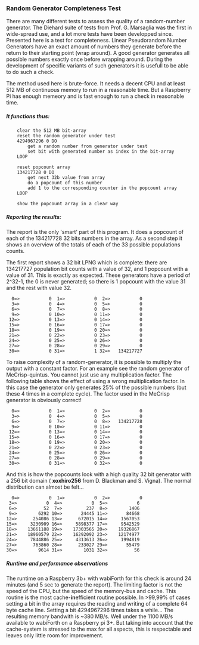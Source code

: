 ### Random Generator Completeness Test

There are many different tests to assess the quality of a random-number generator. The Diehard suite of tests from Prof. G. Marsaglia was the first in wide-spread use, and a lot more tests have been developped since.
Presented here is a test for completeness.
Linear Pseudorandom Number Generators have an exact amount of numbers they generate before the return to their starting point (wrap around). A good generator generates all possible numbers exactly once before wrapping around. During the development of specific variants of such generators it is usefull to be able to do such a check.

The method used here is brute-force. It needs a decent CPU and at least 512 MB of continuous memory to run in a reasonable time. But a Raspberry Pi has enough memeory and is fast enough to run a check in reasonable time.

##### It functions thus:

```
	clear the 512 MB bit-array
	reset the random generator under test
	4294967296 0 DO
		get a random number from generator under test
		set bit with generated number as index in the bit-array
	LOOP
	
	reset popcount array
	134217728 0 DO
		get next 32b value from array
		do a popcount of this number
		add 1 to the corresponding counter in the popcount array
	LOOP
	
	show the popcount array in a clear way
```	

##### Reporting the results:

The report is the only 'smart' part of this program. It does a popcount of each of the 134217728 32 bits numbers in the array. As a second step it shows an overview of the totals of each of the 33 possible populations counts.

The first report shows a 32 bit LPNG which is complete: there are 134217727 population bit counts with a value of 32, and 1 popcount with a value of 31. This is exactly as expected. These generators have a period of 2^32-1, the 0 is never generated; so there is 1 popcount with the value 31 and the rest with value 32.

```
  0=>           0  1=>           0  2=>           0                                       
  3=>           0  4=>           0  5=>           0                                       
  6=>           0  7=>           0  8=>           0                                       
  9=>           0 10=>           0 11=>           0                                       
 12=>           0 13=>           0 14=>           0                                       
 15=>           0 16=>           0 17=>           0                                       
 18=>           0 19=>           0 20=>           0                                       
 21=>           0 22=>           0 23=>           0                                       
 24=>           0 25=>           0 26=>           0                                       
 27=>           0 28=>           0 29=>           0                                       
 30=>           0 31=>           1 32=>   134217727
 ```


To raise complexity of a random-generator, it is possible to multiply the output with a constant factor. For an example see the random generator of MeCrisp-quintus. You cannot just use any multiplication factor. The following table shows the effect of using a wrong multiplication factor. In this case the generator only generates 25% of the possible numbers (but these 4 times in a complete cycle). The factor used in the MeCrisp generator is obviously correct!
  
```
  0=>           0  1=>           0  2=>           0
  3=>           0  4=>           0  5=>           0
  6=>           0  7=>           0  8=>   134217728
  9=>           0 10=>           0 11=>           0
 12=>           0 13=>           0 14=>           0
 15=>           0 16=>           0 17=>           0
 18=>           0 19=>           0 20=>           0
 21=>           0 22=>           0 23=>           0
 24=>           0 25=>           0 26=>           0
 27=>           0 28=>           0 29=>           0
 30=>           0 31=>           0 32=>           0
 ```
 
And this is how the popcounts look with a high quality 32 bit generator with a 256 bit domain ( **xoxhiro256** from D. Blackman and S. Vigna). The normal distribution can almost be felt...
 
 ```
   0=>           0  1=>           0  2=>           0
  3=>           0  4=>           0  5=>           6
  6=>          52  7=>         237  8=>        1406
  9=>        6292 10=>       24445 11=>       84668
 12=>      254086 13=>      672015 14=>     1567053
 15=>     3230909 16=>     5898377 17=>     9542529
 18=>    13661188 19=>    17303565 20=>    19326867
 21=>    18960579 22=>    16292092 23=>    12174977
 24=>     7844886 25=>     4313613 26=>     1994819
 27=>      763860 28=>      233027 29=>       55479
 30=>        9614 31=>        1031 32=>          56
 ```

##### Runtime and performance observations

The runtime on a Raspberry 3b+ with wabiForth for this check is around 24 minutes (and 5 sec to generate the report).
The limiting factor is not the speed of the CPU, but the speed of the memory-bus and cache. This routine is the most cache-**in**efficient routine possible. In >99,99% of cases setting a bit in the array requires the reading and writing of a complete 64 byte cache line. Setting a bit 4294967296 times takes a while...
The resulting memory bandwith is ~380 MB/s. Well under the 1100 MB/s available to wabiForth on a Raspberry pi 3+. But taking into account that the cache-system is stressed to the max for all aspects, this is respectable and leaves only little room for improvement.


